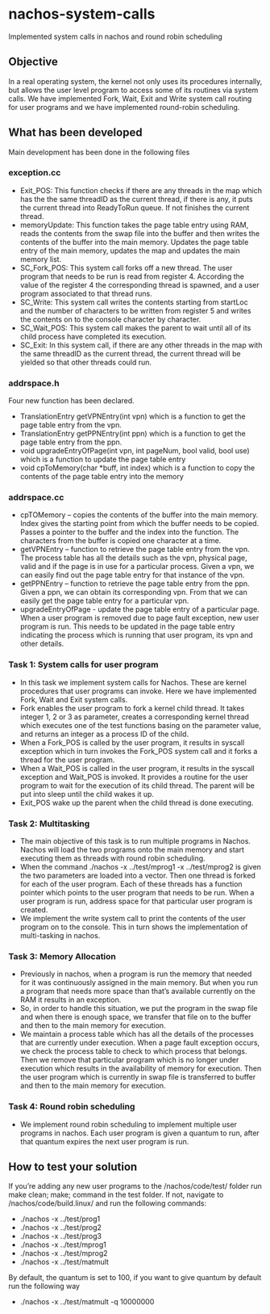 # nachos-system-calls
Implemented system calls in nachos and round robin scheduling 

## Objective 
In a real operating system, the kernel not only uses its procedures internally, but allows the user level program to access some of its routines via system calls. We have implemented Fork, Wait, Exit and Write system call routing for user programs and we have implemented round-robin scheduling. 

## What has been developed
Main development has been done in the following files 
 
### exception.cc
*	Exit_POS: This function checks if there are any threads in the map which has the the same threadID as the current thread, if there is any, it puts the current thread into ReadyToRun queue. If not finishes the current thread. 
*	memoryUpdate: This function takes the page table entry using RAM, reads the contents from the swap file into the buffer and then writes the contents of the buffer into the main memory. Updates the page table entry of the main memory, updates the map and updates the main memory list. 
*	SC_Fork_POS: This system call forks off a new thread. The user program that needs to be run is read from register 4. According the value of the register 4 the corresponding thread is spawned, and a user program associated to that thread runs. 
*	SC_Write: This system call writes the contents starting from startLoc and the number of characters to be written from register 5 and writes the contents on to the console character by character.
*	SC_Wait_POS: This system call makes the parent to wait until all of its child process have completed its execution. 
*	SC_Exit: In this system call, if there are any other threads in the map with the same threadID as the current thread, the current thread will be yielded so that other threads could run.  

### addrspace.h
Four new function has been declared. 
*	TranslationEntry getVPNEntry(int vpn) which is a function to get the page table entry from the vpn.
*	TranslationEntry getPPNEntry(int ppn) which is a function to get the page table entry from the ppn.
*	void upgradeEntryOfPage(int vpn, int pageNum, bool valid, bool use) which is a  function to update the page table entry
*	void cpToMemory(char *buff, int index) which is a function to copy the contents of the page table entry into the memory

### addrspace.cc
*	cpTOMemory – copies the contents of the buffer into the main memory. Index gives the starting point from which the buffer needs to be copied. Passes a pointer to the buffer and the index into the function. The characters from the buffer is copied one character at a time. 
*	getVPNEntry – function to retrieve the page table entry from the vpn. The process table has all the details such as the vpn, physical page, valid and if the page is in use for a particular process. Given a vpn, we can easily find out the page table entry for that instance of the vpn.  
*	getPPNEntry – function to retrieve the page table entry from the ppn. Given a ppn, we can obtain its corresponding vpn. From that we can easily get the page table entry for a particular vpn. 
*	upgradeEntryOfPage - update the page table entry of a particular page. When a user program is removed due to page fault exception, new user program is run. This needs to be updated in the page table entry indicating the process which is running that user program, its vpn and other details. 

### Task 1: System calls for user program 
*	In this task we implement system calls for Nachos. These are kernel procedures that user programs can invoke. Here we have implemented Fork, Wait and Exit system calls. 
*	Fork enables the user program to fork a kernel child thread. It takes integer 1, 2 or 3 as parameter, creates a corresponding kernel thread which executes one of the test functions basing on the parameter value, and returns an integer as a process ID of the child. 
*	When a Fork_POS is called by the user program, it results in syscall exception which in turn invokes the Fork_POS system call and it forks a thread for the user program. 
*	When a Wait_POS is called in the user program, it results in the syscall exception and Wait_POS is invoked. It provides a routine for the user program to wait for the execution of its child thread. The parent will be put into sleep until the child wakes it up. 
*	Exit_POS wake up the parent when the child thread is done executing. 

### Task 2: Multitasking
*	The main objective of this task is to run multiple programs in Nachos. Nachos will load the two programs onto the main memory and start executing them as threads with round robin scheduling. 
*	When the command ./nachos -x ../test/mprog1 -x ../test/mprog2 is given the two parameters are loaded into a vector. Then one thread is forked for each of the user program. Each of these threads has a function pointer which points to the user program that needs to be run. When a user program is run, address space for that particular user program is created. 
*	We implement the write system call to print the contents of the user program on to the console. This in turn shows the implementation of multi-tasking in nachos. 



### Task 3: Memory Allocation 
*	Previously in nachos, when a program is run the memory that needed for it was continuously assigned in the main memory. But when you run a program that needs more space than that’s available currently on the RAM it results in an exception. 
*	So, in order to handle this situation, we put the program in the swap file and when there is enough space, we transfer that file on to the buffer and then to the main memory for execution. 
*	We maintain a process table which has all the details of the processes that are currently under execution. When a page fault exception occurs, we check the process table to check to which process that belongs. Then we remove that particular program which is no longer under execution which results in the availability of memory for execution. Then the user program which is currently in swap file is transferred to buffer and then to the main memory for execution.

### Task 4: Round robin scheduling 
*	We implement round robin scheduling to implement multiple user programs in nachos. Each user program is given a quantum to run, after that quantum expires the next user program is run.  

## How to test your solution 
If you’re adding any new user programs to the /nachos/code/test/ folder run make clean; make; command in the test folder. 
If not, navigate to /nachos/code/build.linux/ and run the following commands:
* ./nachos -x ../test/prog1
* ./nachos -x ../test/prog2
* ./nachos -x ../test/prog3
* ./nachos -x ../test/mprog1
* ./nachos -x ../test/mprog2
* ./nachos -x ../test/matmult

By default, the quantum is set to 100, if you want to give quantum by default run the following way 
* ./nachos -x ../test/matmult -q 10000000


